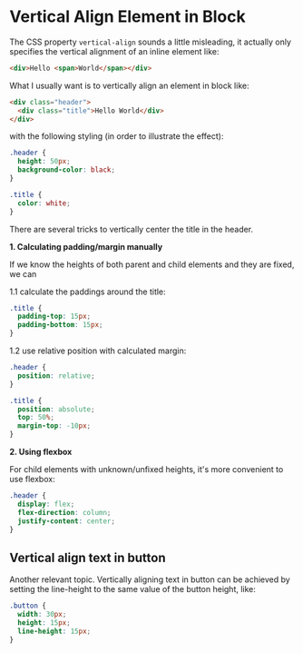# Vertical Align Element in Block

The CSS property `vertical-align` sounds a little misleading, it actually only specifies the vertical alignment of an inline element like:

```html
<div>Hello <span>World</span></div>
```

What I usually want is to vertically align an element in block like:

```html
<div class="header">
  <div class="title">Hello World</div>
</div>
```

with the following styling (in order to illustrate the effect):

```css
.header {
  height: 50px;
  background-color: black;
}

.title {
  color: white;
}
```

There are several tricks to vertically center the title in the header.

**1. Calculating padding/margin manually**

  If we know the heights of both parent and child elements and they are fixed, we can

  1.1 calculate the paddings around the title:

  ```css
  .title {
    padding-top: 15px;
    padding-bottom: 15px;
  }
  ```
  1.2 use relative position with calculated margin:

  ```css
  .header {
    position: relative;
  }

  .title {
    position: absolute;
    top: 50%;
    margin-top: -10px;
  }
  ```

**2. Using flexbox**

  For child elements with unknown/unfixed heights, it's more convenient to use flexbox:

  ```css
  .header {
    display: flex;
    flex-direction: column;
    justify-content: center;
  }
  ```

## Vertical align text in button

Another relevant topic. Vertically aligning text in button can be achieved by setting the line-height to the same value of the button height, like:

```css
.button {
  width: 30px;
  height: 15px;
  line-height: 15px;
}
```
